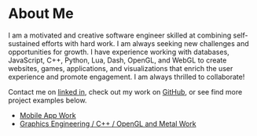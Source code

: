 # About Me

I am a motivated and creative software engineer skilled at combining self-sustained efforts with hard work. I am always seeking new challenges and opportunities for growth. I have experience working with databases, JavaScript, C++, Python, Lua, Dash, OpenGL, and WebGL to create websites, games, applications, and visualizations that enrich the user experience and promote engagement. I am always thrilled to collaborate!

Contact me on [linked in](https://www.linkedin.com/in/shera-adams/), check out my work on [GitHub](https://github.com/sheraadams), or see find more project examples below.

- [Mobile App Work](https://sheraadams.github.io/mobile)
- [Graphics Engineering / C++ / OpenGL and Metal Work](https://sheraadams.github.io/graphics)
